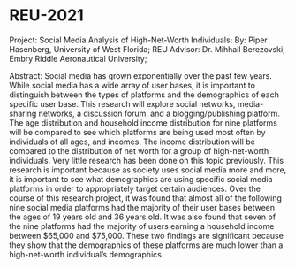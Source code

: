 # REU-2021
Project: Social Media Analysis of High-Net-Worth Individuals; 
By: Piper Hasenberg, University of West Florida;
REU Advisor: Dr. Mihhail Berezovski, Embry Riddle Aeronautical University;

Abstract:
  Social media has grown exponentially over the past few years. While social media has a wide array of user bases, it is important to distinguish between the types of platforms and the demographics of each specific user base. This research will explore social networks, media-sharing networks, a discussion forum, and a blogging/publishing platform. The age distribution and household income distribution for nine platforms will be compared to see which platforms are being used most often by individuals of all ages, and incomes. The income distribution will be compared to the distribution of net worth for a group of high-net-worth individuals. Very little research has been done on this topic previously. This research is important because as society uses social media more and more, it is important to see what demographics are using specific social media platforms in order to appropriately target certain audiences. Over the course of this research project, it was found that almost all of the following nine social media platforms had the majority of their user bases between the ages of 19 years old and 36 years old. It was also found that seven of the nine platforms had the majority of users earning a household income between $65,000 and $75,000. These two findings are significant because they show that the demographics of these platforms are much lower than a high-net-worth individual’s demographics. 
